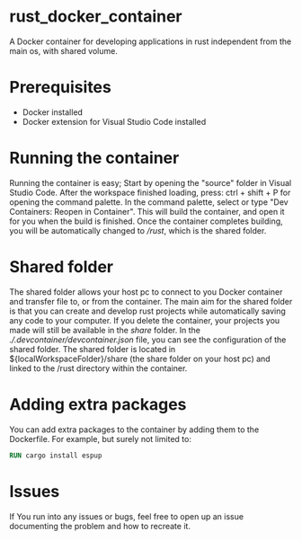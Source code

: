 # rust_docker_container
A Docker container for developing applications in rust independent from the main os, with shared volume.

# Prerequisites
- Docker installed
- Docker extension for Visual Studio Code installed

# Running the container
Running the container is easy; Start by opening the "source" folder in Visual Studio Code. After the workspace finished loading, press: ctrl + shift + P for opening the command palette. In the command palette, select or type "Dev Containers: Reopen in Container". This will build the container, and open it for you when the build is finished. Once the container completes building, you will be automatically changed to */rust*, which is the shared folder.

# Shared folder
The shared folder allows your host pc to connect to you Docker container and transfer file to, or from the container. The main aim for the shared folder is that you can create and develop rust projects while automatically saving any code to your computer. If you delete the container, your projects you made will still be available in the *share* folder. In the *./.devcontainer/devcontainer.json* file, you can see the configuration of the shared folder. The shared folder is located in ${localWorkspaceFolder}/share (the share folder on your host pc) and linked to the /rust directory within the container.

# Adding extra packages
You can add extra packages to the container by adding them to the Dockerfile. For example, but surely not limited to:
```dockerfile
RUN cargo install espup
```

# Issues
If You run into any issues or bugs, feel free to open up an issue documenting the problem and how to recreate it.